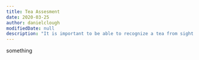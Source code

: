 ```yaml
---
title: Tea Assesment 
date: 2020-03-25
author: danielclough
modifiedDate: null
description: "It is important to be able to recognize a tea from sight and smell."
---
```


something